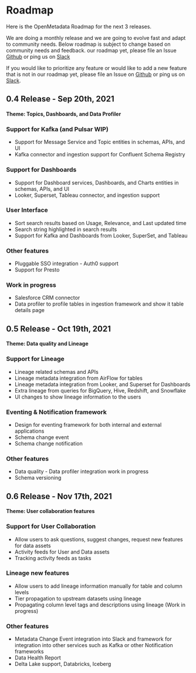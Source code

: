 # Roadmap

Here is the OpenMetadata Roadmap for the next 3 releases.  

We are doing a monthly release and we are going to evolve fast and adapt to community needs. Below roadmap is subject to change based on community needs and feedback.
our roadmap yet, please file an Issue [Github](https://github.com/open-metadata/OpenMetadata/issues) or ping us on [Slack](https://slack.open-metadata.org/) 

If you would like to prioritize any feature or would like to add a new feature that is not in our roadmap yet, please file an Issue on [Github](https://github.com/open-metadata/OpenMetadata/issues) or ping us on [Slack](https://slack.open-metadata.org).

## 0.4 Release - Sep 20th, 2021

#### Theme:  Topics, Dashboards, and Data Profiler

### Support for Kafka (and Pulsar WIP)

* Support for Message Service and Topic entities in schemas, APIs, and UI
* Kafka connector and ingestion support for Confluent Schema Registry

### Support for Dashboards

* Support for Dashboard services, Dashboards, and Charts entities in schemas, APIs, and UI
* Looker, Superset, Tableau connector, and ingestion support

### User Interface

* Sort search results based on Usage, Relevance, and Last updated time
* Search string highlighted in search results
* Support for Kafka and Dashboards from Looker, SuperSet, and Tableau 

### Other features

* Pluggable SSO integration - Auth0 support
* Support for Presto

### Work in progress

* Salesforce CRM connector
* Data profiler to profile tables in ingestion framework and show it table details page



## 0.5 Release - Oct 19th, 2021

#### Theme: Data quality and Lineage


### Support for Lineage
* Lineage related schemas and APIs
* Lineage metadata integration from AirFlow for tables
* Lineage metadata  integration from Looker, and Superset for Dashboards
* Extra lineage from queries for BigQuery, Hive, Redshift, and Snowflake
* UI changes to show lineage information to the users

### Eventing & Notification framework

* Design for eventing framework for both internal and external applications
* Schema change event
* Schema change notification

### Other features

* Data quality - Data profiler integration work in progress
* Schema versioning

## 0.6 Release - Nov 17th, 2021

#### Theme: User collaboration features

### Support for User Collaboration

* Allow users to ask questions, suggest changes, request new features for data assets
* Activity feeds for User and Data assets
* Tracking activity feeds as tasks

### Lineage new features

* Allow users to add lineage information manually for table and column levels
* Tier propagation to upstream datasets using lineage
* Propagating column level tags and descriptions using lineage \(Work in progress\)

### Other features

* Metadata Change Event integration into Slack and framework for integration into other services such as Kafka or other Notification frameworks
* Data Health Report
* Delta Lake support,  Databricks, Iceberg

